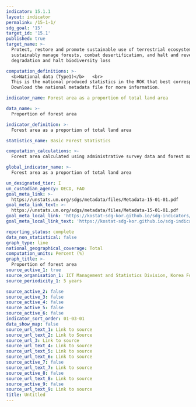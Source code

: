 ```yaml
---
indicator: 15.1.1
layout: indicator
permalink: /15-1-1/
sdg_goal: '15'
target_id: '15.1'
published: true
target_name: >-
  Protect, restore and promote sustainable use of terrestrial ecosystems,
  sustainably manage forests, combat desertification, and halt and reverse land
  degradation and halt biodiversity loss

computation_definitions: >-
  <b>National data (Type1)</b>   <br>
  This is the national produced statistics in the ROK that best corresponds to the definition of UN SDGs indicators. <br>
  Download the national metadata file for more information.

indicator_name: Forest area as a proportion of total land area

data_name: >-
  Proportion of forest area

indicator_definition: >-
  Forest area as a proportion of total land area 

statistics_name: Basic Forest Statistics

computation_calculations: >-
  Forest area calculated using administrative survey data and forest map data

global_indicator_name: >-
  Forest area as a proportion of total land area

un_designated_tier: I
un_custodian_agency: OECD, FAO
goal_meta_link: >-
  https://unstats.un.org/sdgs/metadata/files/Metadata-15-01-01.pdf   
goal_meta_link_text: >-
  https://unstats.un.org/sdgs/metadata/files/Metadata-15-01-01.pdf   
goal_meta_local_link: 'https://kostat-sdg-kor.github.io/sdg-indicators/public/data/Metadata-15-01-01_ENG.pdf'
goal_meta_local_link_text: 'https://kostat-sdg-kor.github.io/sdg-indicators/public/data/Metadata-15-01-01_ENG.pdf'

reporting_status: complete
data_non_statistical: false
graph_type: line
national_geographical_coverage: Total
computation_units: Percent (%)
graph_title: >-
  Proportion of forest area
source_active_1: true
source_organisation_1: ICT Management and Statistics Division, Korea Forest Service 
source_periodicity_1: 5 years

source_active_2: false
source_active_3: false
source_active_4: false
source_active_5: false
source_active_6: false
indicator_sort_order: 01-03-01
data_show_map: false
source_url_text_1: Link to source
source_url_text_2: Link to Source
source_url_3: Link to source
source_url_text_4: Link to source
source_url_text_5: Link to source
source_url_text_6: Link to source
source_active_7: false
source_url_text_7: Link to source
source_active_8: false
source_url_text_8: Link to source
source_active_9: false
source_url_text_9: Link to source
title: Untitled
---
```

